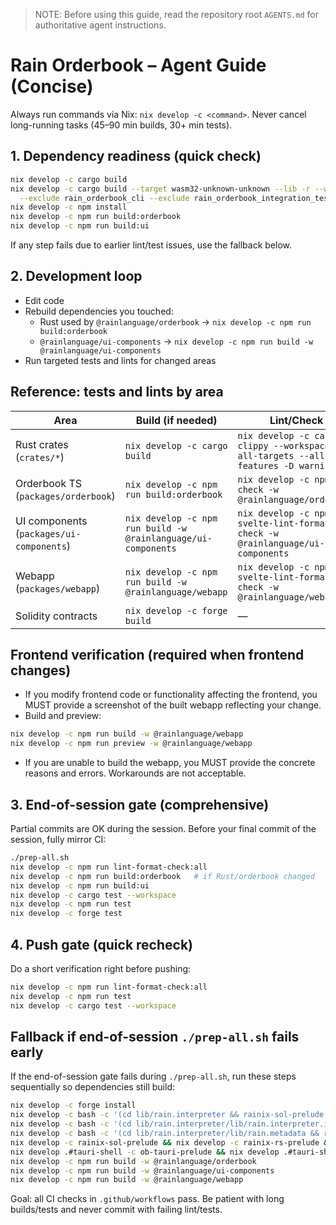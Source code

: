 > NOTE: Before using this guide, read the repository root `AGENTS.md` for authoritative agent instructions.

# Rain Orderbook – Agent Guide (Concise)

Always run commands via Nix: `nix develop -c <command>`. Never cancel long-running tasks (45–90 min builds, 30+ min tests).

## 1. Dependency readiness (quick check)
```bash
nix develop -c cargo build
nix develop -c cargo build --target wasm32-unknown-unknown --lib -r --workspace \
  --exclude rain_orderbook_cli --exclude rain_orderbook_integration_tests
nix develop -c npm install
nix develop -c npm run build:orderbook
nix develop -c npm run build:ui
```

If any step fails due to earlier lint/test issues, use the fallback below.

## 2. Development loop
- Edit code
- Rebuild dependencies you touched:
  - Rust used by `@rainlanguage/orderbook` → `nix develop -c npm run build:orderbook`
  - `@rainlanguage/ui-components` → `nix develop -c npm run build -w @rainlanguage/ui-components`
- Run targeted tests and lints for changed areas

## Reference: tests and lints by area

| Area | Build (if needed) | Lint/Check | Tests |
|------|--------------------|------------|-------|
| Rust crates (`crates/*`) | `nix develop -c cargo build` | `nix develop -c cargo clippy --workspace --all-targets --all-features -D warnings` | `nix develop -c cargo test --workspace` or `--package <crate>` |
| Orderbook TS (`packages/orderbook`) | `nix develop -c npm run build:orderbook` | `nix develop -c npm run check -w @rainlanguage/orderbook` | `nix develop -c npm run test -w @rainlanguage/orderbook` |
| UI components (`packages/ui-components`) | `nix develop -c npm run build -w @rainlanguage/ui-components` | `nix develop -c npm run svelte-lint-format-check -w @rainlanguage/ui-components` | `nix develop -c npm run test -w @rainlanguage/ui-components` |
| Webapp (`packages/webapp`) | `nix develop -c npm run build -w @rainlanguage/webapp` | `nix develop -c npm run svelte-lint-format-check -w @rainlanguage/webapp` | `nix develop -c npm run test -w @rainlanguage/webapp` |
| Solidity contracts | `nix develop -c forge build` | — | `nix develop -c forge test` |

## Frontend verification (required when frontend changes)

- If you modify frontend code or functionality affecting the frontend, you MUST provide a screenshot of the built webapp reflecting your change.
- Build and preview:
```bash
nix develop -c npm run build -w @rainlanguage/webapp
nix develop -c npm run preview -w @rainlanguage/webapp
```
- If you are unable to build the webapp, you MUST provide the concrete reasons and errors. Workarounds are not acceptable.

## 3. End-of-session gate (comprehensive)
Partial commits are OK during the session. Before your final commit of the session, fully mirror CI:
```bash
./prep-all.sh
nix develop -c npm run lint-format-check:all
nix develop -c npm run build:orderbook   # if Rust/orderbook changed
nix develop -c npm run build:ui
nix develop -c cargo test --workspace
nix develop -c npm run test
nix develop -c forge test
```

## 4. Push gate (quick recheck)
Do a short verification right before pushing:
```bash
nix develop -c npm run lint-format-check:all
nix develop -c npm run test
nix develop -c cargo test --workspace
```

## Fallback if end-of-session `./prep-all.sh` fails early
If the end-of-session gate fails during `./prep-all.sh`, run these steps sequentially so dependencies still build:
```bash
nix develop -c forge install
nix develop -c bash -c '(cd lib/rain.interpreter && rainix-sol-prelude && rainix-rs-prelude && i9r-prelude)'
nix develop -c bash -c '(cd lib/rain.interpreter/lib/rain.interpreter.interface/lib/rain.math.float && rainix-sol-prelude && rainix-rs-prelude)'
nix develop -c bash -c '(cd lib/rain.interpreter/lib/rain.metadata && rainix-sol-prelude && rainix-rs-prelude)'
nix develop -c rainix-sol-prelude && nix develop -c rainix-rs-prelude && nix develop -c raindex-prelude
nix develop .#tauri-shell -c ob-tauri-prelude && nix develop .#tauri-shell -c ob-ui-components-prelude
nix develop -c npm run build -w @rainlanguage/orderbook
nix develop -c npm run build -w @rainlanguage/ui-components
nix develop -c npm run build -w @rainlanguage/webapp
```

Goal: all CI checks in `.github/workflows` pass. Be patient with long builds/tests and never commit with failing lint/tests.

 